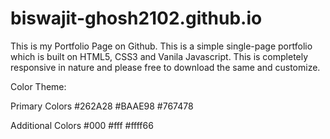 # biswajit-ghosh2102.github.io
This is my Portfolio Page on Github. This is a simple single-page portfolio which is built on HTML5, CSS3 and Vanila Javascript.
This is completely responsive in nature and please free to download the same and customize.

Color Theme:

Primary Colors
#262A28
#BAAE98
#767478

Additional Colors
#000
#fff
#ffff66
